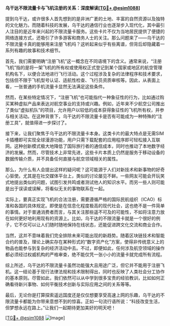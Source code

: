 **乌干达不限流量卡与飞机注册的关系：深度解读[[TG💪+ @esim1088](https://t.me/s/esim1088)]**

提到乌干达，或许很多人首先想到的是非洲广袤的土地、丰富的自然资源以及独特的文化魅力。而随着科技的发展，乌干达的通信行业也逐渐步入现代化，其中最引人注目的是近年来兴起的不限流量卡服务。这些卡片不仅为当地居民提供了便捷的网络连接方式，还吸引了许多游客和商务人士的关注。那么问题来了——乌干达的不限流量卡真的能够用来注册飞机吗？这听起来似乎有些离谱，但背后却隐藏着一系列有趣的故事和技术细节。

首先，我们需要明确“注册飞机”这一概念在不同语境下的含义。通常来说，“注册飞机”指的是将一架飞机的所有权或使用权正式登记到某个国家或地区的航空管理机构名下，以便合法地进行飞行活动。这个过程涉及复杂的法律程序和技术要求，包括但不限于飞机型号认证、适航性检查、飞行员资质审核等。因此，从表面上看，一张普通的手机流量卡显然无法满足这些条件。

然而，在某些特定情况下，“注册飞机”也可能指代一种象征性的行为，比如通过购买某种虚拟产品来表达对航空事业的支持或兴趣。例如，近年来不少航空公司推出了类似“虚拟机队”的项目，允许用户以较低的成本获得象征性的飞机所有权，并参与相关活动。在这种背景下，乌干达的不限流量卡是否有可能成为一种特殊的“注册工具”，就值得进一步探讨了。

接下来，让我们聚焦于乌干达的不限流量卡本身。这类卡片的最大特点是无需SIM卡插槽即可实现全球漫游功能，用户只需下载配套的应用程序即可轻松接入互联网。这种创新模式极大地降低了国际旅行者的通信成本，同时也推动了本地数字经济的发展。然而，尽管技术上非常先进，这些卡片本质上仍然是服务于移动设备的数据传输介质，并不具备任何直接与航空领域相关的属性。

那么，为什么有人会提出这样的疑问呢？这可能源于人们对新技术和新事物的好奇心驱使。尤其是在社交媒体平台上，类似的讨论屡见不鲜。一些网友可能会开玩笑式地提出类似的问题，试图引发共鸣或者测试他人的知识水平。而另一些人则可能是出于误读或误解，将看似无关的事物联系在一起。

实际上，要真正实现飞机的合法注册，需要遵循严格的国际民航组织（ICAO）标准和各国的具体规定。即使是在信息化程度极高的现代社会，这也绝不是一件简单的事情。对于普通消费者而言，与其关注那些遥不可及的可能性，不如将注意力放在如何更好地利用现有的资源上。比如，乌干达的不限流量卡就是一个很好的例子，它不仅可以让人们随时随地保持在线状态，还能促进跨文化交流和商业合作。

当然，这并不意味着我们完全排除未来可能出现的新趋势。随着区块链技术和智能合约的普及，理论上确实存在某种形式的“数字资产化”方案，使得非传统意义上的物品也能参与到复杂的经济活动中去。不过，即便如此，任何涉及航空领域的操作都必须经过权威机构的严格审查，绝不能仅凭一张小小的流量卡就完成所有流程。

综上所述，乌干达的不限流量卡虽然功能强大且用途广泛，但它并不能用于注册飞机。这一结论基于现行法律法规和技术限制得出，同时也反映了人类社会分工协作的基本原则。尽管如此，我们依然可以从中学到很多宝贵的经验教训，比如如何正确看待新兴事物、如何平衡技术创新与实际应用之间的关系等等。

最后，无论你是打算探索遥远国度还是仅仅想要享受高速上网的乐趣，乌干达的不限流量卡都能为你带来意想不到的惊喜。正如一句流行语所说：“科技改变生活，但梦想永远在路上。”让我们一起期待更加美好的明天吧！

[[TG💪+ @esim1088](https://t.me/s/esim1088) ![Image](https://i.postimg.cc/4NQfJmqS/Snipaste-2025-05-13-00-14-12.png)]